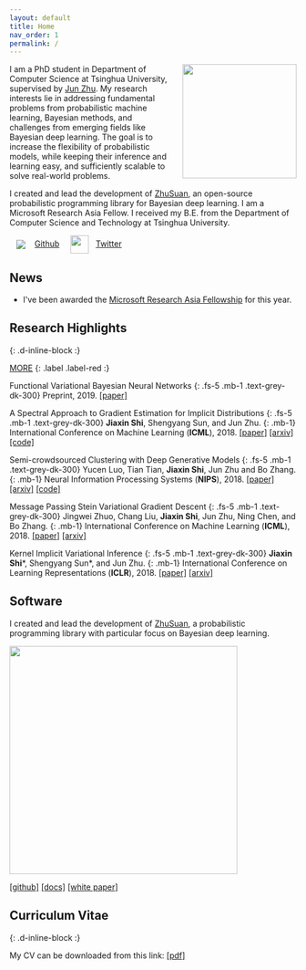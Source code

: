```yaml
---
layout: default
title: Home
nav_order: 1
permalink: /
---
```


<img style="width:200px;float:right;margin:0 0px 16px 16px" src="{{site.url}}/assets/images/jiaxin.jpg">

I am a PhD student in Department of Computer Science at Tsinghua University, supervised by [Jun Zhu](http://ml.cs.tsinghua.edu.cn/~jun). My research interests lie in addressing fundamental problems from probabilistic machine learning, Bayesian methods, and challenges from emerging fields like Bayesian deep learning. The goal is to increase the flexibility of probabilistic models, while keeping their inference and learning easy, and sufficiently scalable to solve real-world problems. 

I created and lead the development of [ZhuSuan](https://github.com/thu-ml/zhusuan), an open-source probabilistic programming library for Bayesian deep learning. I am a Microsoft Research Asia Fellow. I received my B.E. from the Department of Computer Science and Technology at Tsinghua University.

<a href="https://github.com/thjashin"><img style="vertical-align: middle; margin: 0 16px 0 12px" src="{{site.url}}/assets/images/github/GitHub-Mark-32px.png" >Github</a>
<a href="https://twitter.com/thjashin"><img style="width:32px; vertical-align: middle; margin: 0 12px 0 16px" src="{{site.url}}/assets/images/twitter/Twitter_Logo_Blue.png" >Twitter</a>


## News

- I've been awarded the [Microsoft Research Asia Fellowship](https://www.microsoft.com/en-us/research/academic-program/fellowships-microsoft-research-asia/#!fellows) for this year.

## Research Highlights
{: .d-inline-block :}

<a href="{{site.url}}/publications.html" style="color:inherit;">MORE</a> 
{: .label .label-red :}
<!-- {: .fs-9 } -->

Functional Variational Bayesian Neural Networks
{: .fs-5 .mb-1 .text-grey-dk-300}
Preprint, 2019.
[[paper]](https://openreview.net/pdf?id=rkxacs0qY7)

A Spectral Approach to Gradient Estimation for Implicit Distributions
{: .fs-5 .mb-1 .text-grey-dk-300}
**Jiaxin Shi**, Shengyang Sun, and Jun Zhu.
{: .mb-1}
International Conference on Machine Learning (**ICML**), 2018. 
[[paper]](http://proceedings.mlr.press/v80/shi18a/shi18a.pdf)
[[arxiv]](https://arxiv.org/abs/1806.02925)
[[code]](https://github.com/thjashin/spectral-stein-grad)

Semi-crowdsourced Clustering with Deep Generative Models
{: .fs-5 .mb-1 .text-grey-dk-300}
Yucen Luo, Tian Tian, **Jiaxin Shi**, Jun Zhu and Bo Zhang. 
{: .mb-1}
Neural Information Processing Systems (**NIPS**), 2018.
[[paper]](https://papers.nips.cc/paper/7583-semi-crowdsourced-clustering-with-deep-generative-models.pdf)
[[arxiv]](https://arxiv.org/abs/1810.11971)
[[code]](https://github.com/xinmei9322/semicrowd)

Message Passing Stein Variational Gradient Descent
{: .fs-5 .mb-1 .text-grey-dk-300}
Jingwei Zhuo, Chang Liu, **Jiaxin Shi**, Jun Zhu, Ning Chen, and Bo Zhang.
{: .mb-1}
International Conference on Machine Learning (**ICML**), 2018. 
[[paper]](http://proceedings.mlr.press/v80/zhuo18a/zhuo18a.pdf)
[[arxiv]](https://arxiv.org/abs/1711.04425)

Kernel Implicit Variational Inference
{: .fs-5 .mb-1 .text-grey-dk-300}
**Jiaxin Shi**\*, Shengyang Sun\*, and Jun Zhu.
{: .mb-1}
International Conference on Learning Representations (**ICLR**), 2018.
[[paper]](https://openreview.net/pdf?id=r1l4eQW0Z)
[[arxiv]](https://arxiv.org/abs/1705.10119)

## Software

I created and lead the development of [ZhuSuan](https://github.com/thu-ml/zhusuan), a probabilistic programming library with particular focus on Bayesian deep learning. 

<img style=" width: 400px;margin: 0 0 0 0" src="{{site.url}}/assets/images/zhusuan.png">

<!--
ZhuSuan: A Library for Bayesian Deep Learning
{: .fs-6 .fw-300 }

[GitHub](https://github.com/thu-ml/zhusuan){: .btn .btn-primary .fs-5 .mb-4 .mb-md-0 .mr-2 } [Documentation](https://zhusuan.readthedocs.io){: .btn .fs-5 }

-->

[[github]](https://github.com/thu-ml/zhusuan) [[docs]](https://zhusuan.readthedocs.io) [[white paper]](https://arxiv.org/abs/1709.05870)

## Curriculum Vitae
{: .d-inline-block :}

My CV can be downloaded from this link: [[pdf]](http://ml.cs.tsinghua.edu.cn/~jiaxin/Curriculum_Vitae.pdf)
